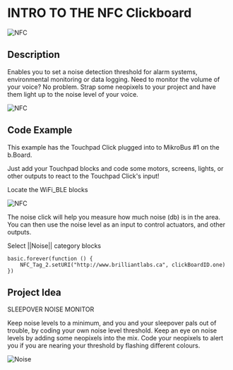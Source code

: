 # INTRO TO THE NFC Clickboard

![NFC](https://github.com/Brilliant-Labs/bboard-tuts/blob/master/nfc/nfc.jpg?raw=true "NFC")

## Description

Enables you to set a noise
detection threshold for alarm
systems, environmental
monitoring or data logging. Need
to monitor the volume of your
voice? No problem. Strap some
neopixels to your project and
have them light up to the noise
level of your voice.

![NFC](https://github.com/Brilliant-Labs/bboard-tuts/blob/master/nfc/nfc-click.jpg?raw=true "NFC Click")

## Code Example

This example has the Touchpad Click plugged into to MikroBus #1 on the b.Board.

Just add your Touchpad blocks and code some motors, screens, lights, or other outputs to react to the Touchpad Click's input!

Locate the WiFi_BLE blocks

![NFC](https://github.com/Brilliant-Labs/bboard-tuts/blob/master/nfc/nfc-code-gif.gif?raw=true "NFC Click")

The noise click will help you measure how much noise (db) is in the area. You can then use the noise level as an input to control actuators, and other outputs. 

Select ||Noise|| category blocks 

```blocks
basic.forever(function () {
    NFC_Tag_2.setURI("http://www.brilliantlabs.ca", clickBoardID.one)
})
```

## Project Idea

SLEEPOVER NOISE MONITOR

Keep noise levels to a minimum, and
you and your sleepover pals out of
trouble, by coding your own noise
level threshold. Keep an eye on noise
levels by adding some neopixels into
the mix. Code your neopixels to alert
you if you are nearing your threshold
by flashing different colours.


![Noise](https://github.com/Brilliant-Labs/bboard-tuts/blob/master/nfc/nfc-gif.gif?raw=true "Let's Keep things noisy")